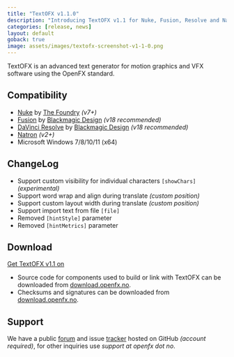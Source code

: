 ```yaml
---
title: "TextOFX v1.1.0"
description: "Introducing TextOFX v1.1 for Nuke, Fusion, Resolve and Natron."
categories: [release, news]
layout: default
goback: true
image: assets/images/textofx-screenshot-v1-1-0.png
---
```


TextOFX is an advanced text generator for motion graphics and VFX software using the OpenFX standard.

## Compatibility

* [Nuke](https://www.foundry.com/products/nuke) by [The Foundry](https://www.foundry.com/) *(v7+)*
* [Fusion](https://www.blackmagicdesign.com/no/products/fusion) by [Blackmagic Design](https://blackmagicdesign.com) *(v18 recommended)*
* [DaVinci Resolve](https://www.blackmagicdesign.com/products/davinciresolve) by [Blackmagic Design](https://blackmagicdesign.com) *(v18 recommended)*
* [Natron](https://natrongithub.github.io/) *(v2+)*
* Microsoft Windows 7/8/10/11 (x64)

## ChangeLog

* Support custom visibility for individual characters ``[showChars]`` *(experimental)*
* Support word wrap and align during translate *(custom position)*
* Support custom layout width during translate *(custom position)*
* Support import text from file ``[file]``
* Removed ``[hintStyle]`` parameter
* Removed ``[hintMetrics]`` parameter

## Download

<script src="https://gumroad.com/js/gumroad.js"></script>
<a class="gumroad-button" href="https://rodlie.gumroad.com/l/fkaef">Get TextOFX v1.1 on</a>

* Source code for components used to build or link with TextOFX can be downloaded from [download.openfx.no](https://download.openfx.no/source/).
* Checksums and signatures can be downloaded from [download.openfx.no](https://download.openfx.no/software/TextOFX/releases/v1.1/).

## Support

We have a public [forum](https://github.com/nettstudio/text.openfx.no/discussions) and issue [tracker](https://github.com/nettstudio/text.openfx.no/issues) hosted on GitHub *(account required)*, for other inquiries use *support at openfx dot no*.
